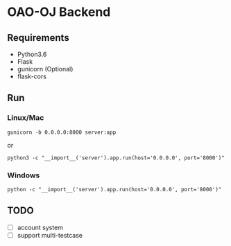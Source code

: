 # OAO-OJ Backend

## Requirements

- Python3.6
- Flask
- gunicorn (Optional)
- flask-cors

## Run

### Linux/Mac

`gunicorn -b 0.0.0.0:8000 server:app`

or

`python3 -c "__import__('server').app.run(host='0.0.0.0', port='8000')"`

### Windows

`python -c "__import__('server').app.run(host='0.0.0.0', port='8000')"`

## TODO

- [ ] account system
- [ ] support multi-testcase